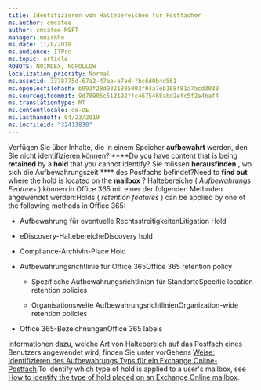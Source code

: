 ```yaml
---
title: Identifizieren von Haltebereichen für Postfächer
ms.author: cmcatee
author: cmcatee-MSFT
manager: mnirkhe
ms.date: 11/8/2018
ms.audience: ITPro
ms.topic: article
ROBOTS: NOINDEX, NOFOLLOW
localization_priority: Normal
ms.assetid: 3378775d-67a2-47aa-a7ed-fbc6d0b4d561
ms.openlocfilehash: b993f28d9321805003f04a7eb168f81a7acd3030
ms.sourcegitcommit: 9d78905c512192ffc4675468abd2efc5f2e4baf4
ms.translationtype: MT
ms.contentlocale: de-DE
ms.lasthandoff: 04/23/2019
ms.locfileid: "32413830"
---
```

<span data-ttu-id="652ab-102">Verfügen Sie über Inhalte, die in einem Speicher **aufbewahrt** werden, den Sie nicht identifizieren können? \*\*\*\*</span><span class="sxs-lookup"><span data-stu-id="652ab-102">Do you have content that is being **retained** by a **hold** that you cannot identify?</span></span> <span data-ttu-id="652ab-103">Sie müssen **herausfinden** , wo sich die Aufbewahrungszeit \*\*\*\* des Postfachs befindet?</span><span class="sxs-lookup"><span data-stu-id="652ab-103">Need to **find out** where the hold is located on the **mailbox** ?</span></span> <span data-ttu-id="652ab-104">Haltebereiche ( *Aufbewahrungs Features* ) können in Office 365 mit einer der folgenden Methoden angewendet werden:</span><span class="sxs-lookup"><span data-stu-id="652ab-104">Holds (  *retention features*  ) can be applied by one of the following methods in Office 365:</span></span> 
  
- <span data-ttu-id="652ab-105">Aufbewahrung für eventuelle Rechtsstreitigkeiten</span><span class="sxs-lookup"><span data-stu-id="652ab-105">Litigation Hold</span></span> 
    
- <span data-ttu-id="652ab-106">eDiscovery-Haltebereich</span><span class="sxs-lookup"><span data-stu-id="652ab-106">eDiscovery hold</span></span>
    
- <span data-ttu-id="652ab-107">Compliance-Archiv</span><span class="sxs-lookup"><span data-stu-id="652ab-107">In-Place Hold</span></span>
    
- <span data-ttu-id="652ab-108">Aufbewahrungsrichtlinie für Office 365</span><span class="sxs-lookup"><span data-stu-id="652ab-108">Office 365 retention policy</span></span> 
    
  - <span data-ttu-id="652ab-109">Spezifische Aufbewahrungsrichtlinien für Standorte</span><span class="sxs-lookup"><span data-stu-id="652ab-109">Specific location retention policies</span></span>
    
  - <span data-ttu-id="652ab-110">Organisationsweite Aufbewahrungsrichtlinien</span><span class="sxs-lookup"><span data-stu-id="652ab-110">Organization-wide retention policies</span></span>
    
- <span data-ttu-id="652ab-111">Office 365-Bezeichnungen</span><span class="sxs-lookup"><span data-stu-id="652ab-111">Office 365 labels</span></span>
    
<span data-ttu-id="652ab-112">Informationen dazu, welche Art von Haltebereich auf das Postfach eines Benutzers angewendet wird, finden Sie unter vorGehens [Weise: Identifizieren des Aufbewahrungs Typs für ein Exchange Online-Postfach](https://docs.microsoft.com/office365/securitycompliance/identify-a-hold-on-an-exchange-online-mailbox).</span><span class="sxs-lookup"><span data-stu-id="652ab-112">To identify which type of hold is applied to a user's mailbox, see [How to identify the type of hold placed on an Exchange Online mailbox](https://docs.microsoft.com/office365/securitycompliance/identify-a-hold-on-an-exchange-online-mailbox).</span></span>
  

